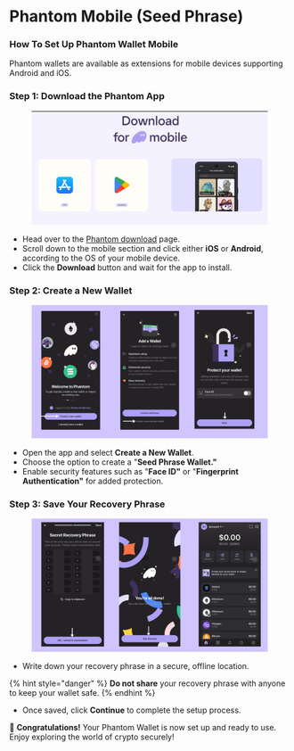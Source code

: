 # Phantom Mobile (Seed Phrase)

### How To Set Up Phantom Wallet Mobile <a href="#how-to-set-up-phantom-wallet" id="how-to-set-up-phantom-wallet"></a>

Phantom wallets are available as extensions for mobile devices supporting Android and iOS.

### Step 1: Download the Phantom App

<figure><img src="../../.gitbook/assets/image (1) (1).png" alt=""><figcaption></figcaption></figure>

* Head over to the [Phantom download](https://phantom.app/download) page.
* Scroll down to the mobile section and click either **iOS** or **Android**, according to the OS of your mobile device.
* Click the **Download** button and wait for the app to install.

### Step 2: Create a New Wallet

<figure><img src="../../.gitbook/assets/Phantom.png" alt=""><figcaption></figcaption></figure>

* Open the app and select **Create a New Wallet**.
* Choose the option to create a "**Seed Phrase Wallet."**
* Enable security features such as "**Face ID"** or "**Fingerprint Authentication"** for added protection.

### Step 3: Save Your Recovery Phrase

<figure><img src="../../.gitbook/assets/seed.png" alt=""><figcaption></figcaption></figure>

* Write down your recovery phrase in a secure, offline location.

{% hint style="danger" %}
**Do not share** your recovery phrase with anyone to keep your wallet safe.
{% endhint %}

* Once saved, click **Continue** to complete the setup process.

🎉 **Congratulations!** Your Phantom Wallet is now set up and ready to use. Enjoy exploring the world of crypto securely!
